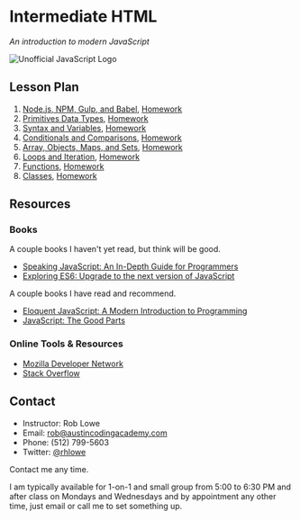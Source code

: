 # Intermediate HTML

*An introduction to modern JavaScript*

![Unofficial JavaScript Logo](http://upload.wikimedia.org/wikipedia/commons/thumb/9/99/Unofficial_JavaScript_logo_2.svg/200px-Unofficial_JavaScript_logo_2.svg.png)

## Lesson Plan

1. [Node.js, NPM, Gulp, and Babel](lessons/01.md), [Homework](homework/01.md)
1. [Primitives Data Types](lessons/02.md), [Homework](homework/02.md)
1. [Syntax and Variables](lessons/03.md), [Homework](homework/03.md)
1. [Conditionals and Comparisons](lessons/04.md), [Homework](homework/04.md)
1. [Array, Objects, Maps, and Sets](lessons/05.md), [Homework](homework/05.md)
1. [Loops and Iteration](lessons/06.md), [Homework](homework/06.md)
1. [Functions](lessons/07.md), [Homework](homework/07.md)
1. [Classes](lessons/08.md), [Homework](homework/08.md)

## Resources

### Books

A couple books I haven't yet read, but think will be good.

* [Speaking JavaScript: An In-Depth Guide for Programmers](http://speakingjs.com)
* [Exploring ES6: Upgrade to the next version of JavaScript](http://exploringjs.com)

A couple books I have read and recommend.

* [Eloquent JavaScript: A Modern Introduction to Programming](http://eloquentjavascript.net)
* [JavaScript: The Good Parts](http://www.amazon.com/exec/obidos/ASIN/0596517742/wrrrldwideweb)

### Online Tools & Resources

* [Mozilla Developer Network](http://developer.mozilla.org/en-US/docs/Web/JavaScript)
* [Stack Overflow](http://stackoverflow.com/questions/tagged/javascript)

## Contact

* Instructor: Rob Lowe
* Email: rob@austincodingacademy.com
* Phone: (512) 799-5603
* Twitter: [@rhlowe](https://twitter.com/rhlowe)

Contact me any time.

I am typically available for 1-on-1 and small group from 5:00 to 6:30 PM and after class on Mondays and Wednesdays and by appointment any other time, just email or call me to set something up.
